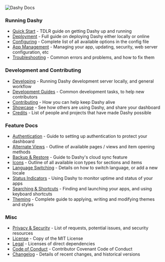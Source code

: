 ![Dashy Docs](https://i.ibb.co/4mdNf7M/heading-docs.png)

### Running Dashy
- [Quick Start](/docs/quick-start) - TDLR guide on getting Dashy up and running
- [Deployment](/docs/deployment) - Full guide on deploying Dashy either locally or online
- [Configuring](/docs/configuring) - Complete list of all available options in the config file
- [App Management](/docs/management) - Managing your app, updating, security, web server configuration, etc
- [Troubleshooting](/docs/troubleshooting) - Common errors and problems, and how to fix them

### Development and Contributing 
- [Developing](/docs/developing) - Running Dashy development server locally, and general workflow
- [Development Guides](/docs/development-guides) - Common development tasks, to help new contributors
- [Contributing](/docs/contributing) - How you can help keep Dashy alive
- [Showcase](/docs/showcase) - See how others are using Dashy, and share your dashboard
- [Credits](/docs/credits) - List of people and projects that have made Dashy possible

### Feature Docs
- [Authentication](/docs/authentication) - Guide to setting up authentication to protect your dashboard
- [Alternate Views](/docs/alternate-views) - Outline of available pages / views and item opening methods
- [Backup & Restore](/docs/backup-restore) - Guide to Dashy's cloud sync feature
- [Icons](/docs/icons) - Outline of all available icon types for sections and items
- [Language Switching](/docs/multi-language-support) - Details on how to switch language, or add a new locale
- [Status Indicators](/docs/status-indicators) - Using Dashy to monitor uptime and status of your apps
- [Searching  & Shortcuts](/docs/searching) - Finding and launching your apps, and using keyboard shortcuts
- [Theming](/docs/theming) - Complete guide to applying, writing and modifying themes and styles

### Misc
- [Privacy & Security](/docs/privacy) - List of requests, potential issues, and security resources
- [License](/docs/license) - Copy of the MIT License
- [Legal](https://github.com/Lissy93/dashy/blob/master/.github/LEGAL.md) - Licenses of direct dependencies
- [Code of Conduct](/docs/code-of-conduct) - Contributor Covenant Code of Conduct
- [Changelog](/docs/changelog) - Details of recent changes, and historical versions
